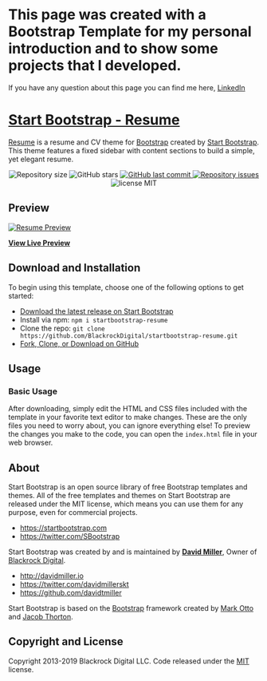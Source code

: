 # This page was created with a Bootstrap Template for my personal introduction and to show some projects that I developed.

If you have any question about this page you can find me here, <a href="https://www.linkedin.com/in/jeriel-zinga-198636176/" target="_blank">LinkedIn</a>

# [Start Bootstrap - Resume](https://startbootstrap.com/template-overviews/resume/)

[Resume](https://startbootstrap.com/template-overviews/resume/) is a resume and CV theme for [Bootstrap](http://getbootstrap.com/) created by [Start Bootstrap](http://startbootstrap.com/). This theme features a fixed sidebar with content sections to build a simple, yet elegant resume.

<p align="center">

  <img alt="Repository size" src="https://img.shields.io/github/repo-size/JerielZi/jerielZi.github.io">
  
  <img alt="GitHub stars" src="https://img.shields.io/github/stars/JerielZi/jerielZi.github.io">
  
  <a href="https://github.com/JerielZi/jerielZi.github.io/commits/master">
    <img alt="GitHub last commit" src="https://img.shields.io/badge/GitHub-last%20commit-blue">
  </a>

  <a href="https://img.shields.io/github/issues/JerielZi/jerielZi.github.io">
    <img alt="Repository issues" src="https://img.shields.io/github/issues/JerielZi/jerielZi.github.io">
  </a>
  
  <img alt="license MIT " src="https://img.shields.io/github/license/JerielZi/jerielZi.github.io">
   
</p>

## Preview

[![Resume Preview](https://github.com/JerielZi/jerielzinga.github.io/blob/master/img/screenshot_cv.png)](https://jerielzi.github.io/jerielzinga.github.io/)

**[View Live Preview](https://jerielzi.github.io/jerielzinga.github.io/)**



## Download and Installation

To begin using this template, choose one of the following options to get started:
* [Download the latest release on Start Bootstrap](https://startbootstrap.com/template-overviews/resume/)
* Install via npm: `npm i startbootstrap-resume`
* Clone the repo: `git clone https://github.com/BlackrockDigital/startbootstrap-resume.git`
* [Fork, Clone, or Download on GitHub](https://github.com/BlackrockDigital/startbootstrap-resume)

## Usage

### Basic Usage

After downloading, simply edit the HTML and CSS files included with the template in your favorite text editor to make changes. These are the only files you need to worry about, you can ignore everything else! To preview the changes you make to the code, you can open the `index.html` file in your web browser.


## About

Start Bootstrap is an open source library of free Bootstrap templates and themes. All of the free templates and themes on Start Bootstrap are released under the MIT license, which means you can use them for any purpose, even for commercial projects.

* https://startbootstrap.com
* https://twitter.com/SBootstrap

Start Bootstrap was created by and is maintained by **[David Miller](http://davidmiller.io/)**, Owner of [Blackrock Digital](http://blackrockdigital.io/).

* http://davidmiller.io
* https://twitter.com/davidmillerskt
* https://github.com/davidtmiller

Start Bootstrap is based on the [Bootstrap](http://getbootstrap.com/) framework created by [Mark Otto](https://twitter.com/mdo) and [Jacob Thorton](https://twitter.com/fat).

## Copyright and License

Copyright 2013-2019 Blackrock Digital LLC. Code released under the [MIT](https://github.com/BlackrockDigital/startbootstrap-resume/blob/gh-pages/LICENSE) license.
